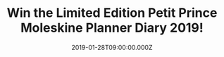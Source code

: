 ---
campaign-uuid: "c-56ad62d1-4187-4e25-8fd7-59b9b1918bba"
type: "Competition"
category: "Gifts"
date: "2019-01-28T09:00:00.000Z"
end-date: "2019-02-28T23:59:00.000Z"
disable-form: false
is_promoted: false
has_entry_page: true
title: "Win the Limited Edition Petit Prince Moleskine Planner Diary 2019!"
competition-description: "<p>Be practical in your planning, but never lose sight of\
  \ the fantastical power of childhood imagination – as celebrated in Antoine de Saint-Exupé\
  ry’s Le Petit Prince. We are giving away an amazing Limited Edition Petit Prince\
  \ Moleskine Planner Diary to you.</p>\r\n<p>Want to have this beautiful special\
  \ edition in your hands? Click below for a chance to win.</p>"
hero-header: "Win the Limited Edition Petit Prince Moleskine Planner Diary 2019!"
terms-confirmation: "N/A"
banner-img: "https://assets.expresslyapp.com/asset-e8f02ae5-b265-4b90-a3cd-187a22ea806d.jpg"
logo-left-href: "http://club.expressly.io"
logo-left-image: "https://assets.expresslyapp.com/asset-93bf5808-5735-4819-82d3-a1e4f3e71d64.jpg"
logo-left-title: "Expressly Club"
bg-image-hero: "https://assets.expresslyapp.com/asset-bfcbb08a-16ab-467f-8951-50d00e584373.jpg"
bg-image-first: "https://assets.expresslyapp.com/asset-c1e46443-3298-4d83-85c8-7a746f61419f.jpg"
section1-content: "<p>A variety of page layouts just waiting to be filled with your\
  \ ideas and this time with a beautiful special & limited edition of the Petit Prince.\
  \ Designed to become a gateway to your own ordinary and extraordinary adventures,\
  \ this notebook invites you to record all the wonderful places your feet and your\
  \ imagination take you.</p>\r\n<p>Enter the form below for a chance to win and let’\
  s discover how far you can go!</p>"
entry-title: "Win the Limited Edition Petit Prince Moleskine Planner Diary 2019!"
entry-content: "Enter the draw to win the Limited Edition Petit Prince Moleskine Planner\
  \ Diary 2019\r\nby completing the form below before 23:59 on 25th of February 2019."
has-winner: false
prize-description: "The Limited Edition Petit Prince Moleskine Planner Diary 2019."
special-conditions: "Multiple entries are allowed up to one every day."
country-restrictions:
- "GB"
---
